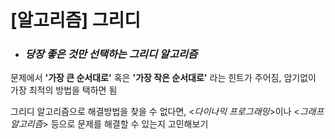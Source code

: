 # [알고리즘] 그리디 

* *<h3>당장 좋은 것만 선택하는 그리디 알고리즘*</h3>   

문제에서 **'가장 큰 순서대로'** 혹은 **'가장 작은 순서대로'** 라는 힌트가 주어짐, 암기없이 가장 최적의 방법을 택하면 됨

그리디 알고리즘으로 해결방법을 찾을 수 없다면, <*다이나믹 프로그래밍*>이나 <*그래프 알고리즘*> 등으로 문제를 해결할 수 있는지 고민해보기 
